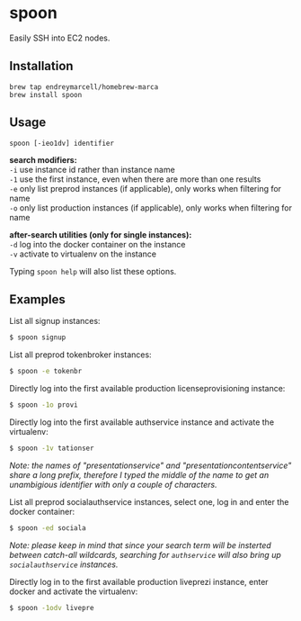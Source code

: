 # spoon

Easily SSH into EC2 nodes.  

## Installation

```
brew tap endreymarcell/homebrew-marca
brew install spoon
```

## Usage

`spoon [-ieo1dv] identifier`

__search modifiers:__  
    `-i`    use instance id rather than instance name  
    `-1`    use the first instance, even when there are more than one results  
    `-e`    only list preprod instances (if applicable), only works when filtering for name  
    `-o`    only list production instances (if applicable), only works when filtering for name  

__after-search utilities (only for single instances):__  
    `-d`    log into the docker container on the instance  
    `-v`    activate to virtualenv on the instance  

Typing `spoon help` will also list these options.  

## Examples

List all signup instances:  
```bash
$ spoon signup
```

List all preprod tokenbroker instances:  
```bash
$ spoon -e tokenbr
```

Directly log into the first available production licenseprovisioning instance:  
```bash
$ spoon -1o provi
```

Directly log into the first available authservice instance and activate the virtualenv:  
```bash
$ spoon -1v tationser
```
_Note: the names of "presentationservice" and "presentationcontentservice" share a long prefix, therefore I typed the middle of the name to get an unambigious identifier with only a couple of characters._  

List all preprod socialauthservice instances, select one, log in and enter the docker container:  
```bash
$ spoon -ed sociala
```
_Note: please keep in mind that since your search term will be insterted between catch-all wildcards, searching for `authservice` will also bring up `socialauthservice` instances._  

Directly log in to the first available production liveprezi instance, enter docker and activate the virtualenv:  
```bash
$ spoon -1odv livepre
```

